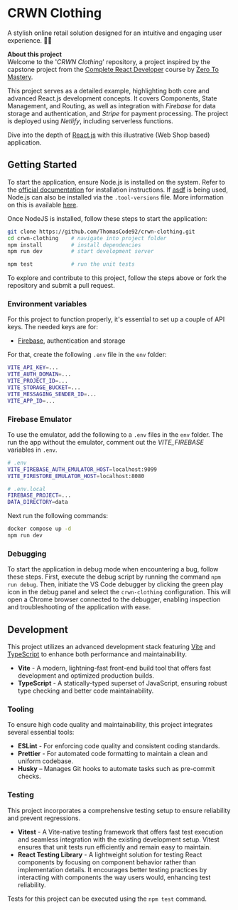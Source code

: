 # CRWN Clothing

A stylish online retail solution designed for an intuitive and engaging user experience. 👔👗

**About this project**<br />
Welcome to the '_CRWN Clothing_' repository, a project inspired by the capstone project from the [Complete React Developer](https://www.udemy.com/course/complete-react-developer-zero-to-mastery/) course by [Zero To Mastery](https://zerotomastery.io/).

This project serves as a detailed example, highlighting both core and advanced React.js development concepts. It covers Components, State Management, and Routing, as well as integration with _Firebase_ for data storage and authentication, and _Stripe_ for payment processing. The project is deployed using _Netlify_, including serverless functions.

Dive into the depth of [React.js](https://react.dev/) with this illustrative (Web Shop based) application.

## Getting Started

To start the application, ensure Node.js is installed on the system. Refer to the [official documentation](https://nodejs.org/en) for installation instructions. If [asdf](https://asdf-vm.com/) is being used, Node.js can also be installed via the `.tool-versions` file. More information on this is available [here](https://asdf-vm.com/manage/configuration.html#tool-versions).

Once NodeJS is installed, follow these steps to start the application:

```bash
git clone https://github.com/ThomasCode92/crwn-clothing.git
cd crwn-clothing    # navigate into project folder
npm install         # install dependencies
npm run dev         # start development server

npm test            # run the unit tests
```

To explore and contribute to this project, follow the steps above or fork the repository and submit a pull request.

### Environment variables

For this project to function properly, it's essential to set up a couple of API keys. The needed keys are for:

- [Firebase](https://firebase.google.com/), authentication and storage

For that, create the following `.env` file in the `env` folder:

```bash
VITE_API_KEY=...
VITE_AUTH_DOMAIN=...
VITE_PROJECT_ID=...
VITE_STORAGE_BUCKET=...
VITE_MESSAGING_SENDER_ID=...
VITE_APP_ID=...
```

### Firebase Emulator

To use the emulator, add the following to a `.env` files in the `env` folder. The run the app without the emulator, comment out the _VITE_FIREBASE_ variables in `.env`.

```bash
# .env
VITE_FIREBASE_AUTH_EMULATOR_HOST=localhost:9099
VITE_FIRESTORE_EMULATOR_HOST=localhost:8080

# .env.local
FIREBASE_PROJECT=...
DATA_DIRECTORY=data
```

Next run the following commands:

```bash
docker compose up -d
npm run dev
```

### Debugging

To start the application in debug mode when encountering a bug, follow these steps. First, execute the debug script by running the command `npm run debug`. Then, initiate the VS Code debugger by clicking the green play icon in the debug panel and select the `crwn-clothing` configuration. This will open a Chrome browser connected to the debugger, enabling inspection and troubleshooting of the application with ease.

## Development

This project utilizes an advanced development stack featuring [Vite](https://vitejs.dev/) and [TypeScript](https://www.typescriptlang.org/) to enhance both performance and maintainability.

- **Vite** - A modern, lightning-fast front-end build tool that offers fast development and optimized production builds.
- **TypeScript** - A statically-typed superset of JavaScript, ensuring robust type checking and better code maintainability.

### Tooling

To ensure high code quality and maintainability, this project integrates several essential tools:

- **ESLint** - For enforcing code quality and consistent coding standards.
- **Prettier** - For automated code formatting to maintain a clean and uniform codebase.
- **Husky** – Manages Git hooks to automate tasks such as pre-commit checks.

### Testing

This project incorporates a comprehensive testing setup to ensure reliability and prevent regressions.

- **Vitest** - A Vite-native testing framework that offers fast test execution and seamless integration with the existing development setup. Vitest ensures that unit tests run efficiently and remain easy to maintain.
- **React Testing Library** - A lightweight solution for testing React components by focusing on component behavior rather than implementation details. It encourages better testing practices by interacting with components the way users would, enhancing test reliability.

Tests for this project can be executed using the `npm test` command.

